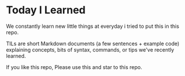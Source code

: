 # Today I Learned

We constantly learn new little things at everyday i tried to put this in this repo.

TILs are short Markdown documents (a few sentences + example code) explaining concepts, bits of syntax, commands, or tips we've recently learned.

If you like this repo, Please use this and star to this repo.
